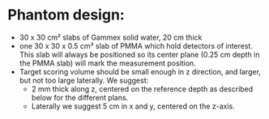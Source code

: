 # Phantom design:
- 30 x 30 cm² slabs of Gammex solid water, 20 cm thick
- one 30 x 30 x 0.5 cm³ slab of PMMA which hold detectors of interest.
This slab will always be positioned so its center plane (0.25 cm depth in the PMMA slab) will mark the measurement position.
- Target scoring volume should be small enough in z direction, and larger, but not too large laterally. We suggest:
  - 2 mm thick along z, centered on the reference depth as described below for the different plans.
  - Laterally we suggest 5 cm in x and y, centered on the z-axis.
